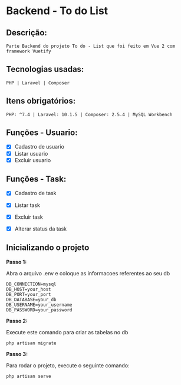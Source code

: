 # Backend - To do List

## Descrição:
```
Parte Backend do projeto To do - List que foi feito em Vue 2 com framework Vuetify
```

## Tecnologias usadas: 
```
PHP | Laravel | Composer 
```

## Itens obrigatórios: 
```
PHP: ^7.4 | Laravel: 10.1.5 | Composer: 2.5.4 | MySQL Workbench
```

## Funções - Usuario:

- [x] Cadastro de usuario
- [x] Listar usuario
- [x] Excluir usuario

## Funções - Task:

- [x] Cadastro de task
- [x] Listar task
- [x] Excluir task
- [x] Alterar status da task


## Inicializando o projeto


**Passo 1:**

Abra o arquivo .env e coloque as informacoes referentes ao seu db

```
DB_CONNECTION=mysql 
DB_HOST=your_host
DB_PORT=your_port
DB_DATABASE=your_db
DB_USERNAME=your_username
DB_PASSWORD=your_password 
```

**Passo 2:**

Execute este comando para criar as tabelas no db

```
php artisan migrate
```

**Passo 3:**

Para rodar o projeto, execute o seguinte comando:

```
php artisan serve

```
